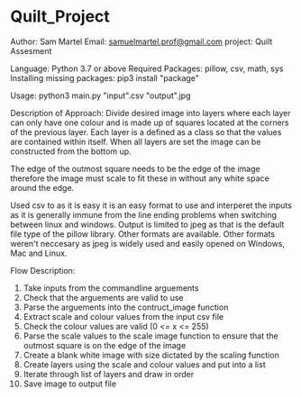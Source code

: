 # Quilt_Project

Author: Sam Martel
Email: samuelmartel.prof@gmail.com 
project: Quilt Assesment

Language: Python 3.7 or above
Required Packages: pillow, csv, math, sys
Installing missing packages: pip3 install "package"

Usage: python3 main.py "input".csv "output".jpg



Description of Approach:
Divide desired image into layers where each layer can only have one colour and is made up of squares located at the corners of the previous layer. Each layer is a defined as a class so that the values are contained within itself. When all layers are set the image can be constructed from the bottom up.

The edge of the outmost square needs to be the edge of the image therefore the image must scale to fit these in without any white space around the edge.

Used csv to as it is easy it is an easy format to use and interperet the inputs as it is generally immune from the line ending problems when switching between linux and windows. Output is limited to jpeg as that is the default file type of the pillow library. Other formats are available. Other formats weren't neccesary as jpeg is widely used and easily opened on Windows, Mac and Linux.



Flow Description:
1. Take inputs from the commandline arguements
2. Check that the arguements are valid to use
3. Parse the arguements into the contruct_image function
4. Extract scale and colour values from the input csv file
5. Check the colour values are valid (0 <= x <= 255)
6. Parse the scale values to the scale image function to ensure that the outmost square is on the edge of the image
7. Create a blank white image with size dictated by the scaling function
8. Create layers using the scale and colour values and put into a list
9. Iterate through list of layers and draw in order
10. Save image to output file